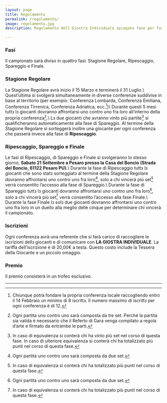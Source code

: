 ```yaml
---
layout: page
title: Regolamento
permalink: /regolamento/
image: regolamento.jpg
description: Regolamento dell Giostra Individuale spiegato fase per fase.

---
```


### Fasi
Il campionato sarà diviso in quattro fasi: Stagione Regolare, Ripescaggio, Spareggio e Finale.

### Stagione Regolare
La Stagione Regolare avrà inizio il 15 Marzo e terminerà il 31 Luglio.\\
Quest’ultima si svolgerà simultaneamente in diverse conferenze suddivise in base al territorio (per esempio: Conferenza Lombarda, Conferenza Emiliana, Conferenza Tirrenica, Conferenza Adriatica, ecc.[^1])\\
Durante questi 5 mesi tuttз lз giocanti dovranno affrontarsi uno contro uno fra loro all’interno della propria conferenza[^2].\\
Lз due giocanti che avranno vinto più partite[^3] si qualificheranno automaticamente alla fase di Spareggio. Al termine della Stagione Regolare si sorteggerà inoltre unə giocante per ogni conferenza che passerà invece alla fase di **Ripescaggio**.

### Ripescaggio, Spareggio e Finale
Le fasi di Ripescaggio, di Spareggio e Finale si svolgeranno lo stesso giorno, **Sabato 21 Settembre a Pesaro presso la Casa del Boncio (Strada del Boncio, 61122 Pesaro PU).**\\
Durante la fase di Ripescaggio tuttз lз giocanti che sono statз sorteggiatз al termine della Stagione Regolare dovranno affrontarsi uno contro uno fra loro[^4], solo a chi vincerà più set[^5] verrà consentito l’accesso alla fase di Spareggio.\\
Durante la fase di Spareggio tuttз lз giocanti dovranno affrontarsi uno contro uno fra loro[^4], solo a chi vincerà più set[^5] verrà consentito l’accesso alla fase Finale.\\
Durante la fase Finale lз solз due giocanti dovranno affrontarsi uno contro uno fra loro in un duello alla meglio delle cinque per determinare chi vincerà il campionato.

### Iscrizioni
Ogni conferenza avrà unə referente che si farà carico di raccogliere le iscrizioni dellз giocanti e di comunicare con **LA GIOSTRA INDIVIDUALE**.
La tariffa dell’iscrizione è di 20,00€ a testa. Questo costo include la Tessera dellə Giocante e un piccolo omaggio.

### Premio
Il premio consisterà in un trofeo esclusivo.



--- 

[^1]: Chiunque potrà fondare la propria conferenza locale raccogliendo entro il 14 Febbraio un minimo di 8 iscrittз. Il numero massimo di iscrittз per ogni conferenza è di 12.

[^2]: Ogni partita uno contro uno sarà composta da tre set. Perché la partita sia valida è necessario che il Referto di Gara venga compilato a regola d’arte e firmato da entrambe le parti.

[^3]: In caso di equivalenza si conterà chi ha vinto più set nel corso di questa fase. In caso di ulteriore equivalenza si conterà chi ha totalizzato più punti nel corso di questa fase.

[^4]: Ogni partita uno contro uno sarà composta da due set.

[^5]: In caso di equivalenza si conterà chi ha totalizzato più punti nel corso di questa fase.

